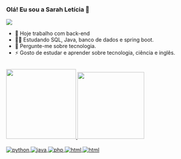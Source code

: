 ### Olá! Eu sou a Sarah Letícia  👋

<P align="left"> <img src="https://komarev.com/ghpvc/?username=sarahleticia&color=green" aly="Profile views" /> </P>

- 🔭 Hoje trabalho com back-end
- 👩‍💻 Estudando SQL, Java, banco de dados e spring boot.
- 💬 Pergunte-me sobre tecnologia.
- ⚡ Gosto de estudar e aprender sobre tecnologia, ciência e inglês.

##
  <div>
    <a href="https://github.com/sarahleticia">
    <img height="188cm" src="https://github-readme-stats.vercel.app/api?username=sarahleticia&show_icons=true&theme=dracula&include_all_commits=true&count_private=true"/>
    <img loading="lazy" height="180em" src="https://github-readme-stats.vercel.app/api/top-langs/?username=sarahleticia&layout=compact&langs_count=7&theme=dracula"/>
  </div>

  <div style= "display: inline_block"><br>
     <img align="center" alt="python" src="https://img.shields.io/badge/Python-14354C?style=for-the-badge&logo=python&logoColor=white">
    <img align="center" alt="java" src="https://img.shields.io/badge/Java-ED8B00?style=for-the-badge&logo=openjdk&logoColor=white">
      <img align="center" alt="php" src="https://img.shields.io/badge/PHP-777BB4?style=for-the-badge&logo=php&logoColor=white">
      <img align="center" alt="html" src="https://img.shields.io/badge/HTML-239120?style=for-the-badge&logo=html5&logoColor=white">
       <img align="center" alt="html" src="https://img.shields.io/badge/CSS-239120?&style=for-the-badge&logo=css3&logoColor=white">

    
  </div>
  
